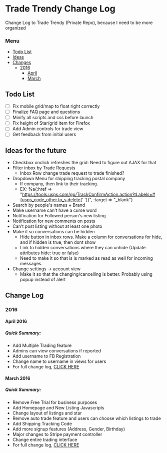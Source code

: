 # Trade Trendy Change Log
Change Log to Trade Trendy (Private Repo), because I need to be more organized

### Menu
- [Todo List](#todo-list)
- [Ideas](#ideas-for-the-future)
- [Changes](#change-log)
  - [2016](#2016)
    - [April](#april-2016)
    - [March](#march-2016)

## Todo List
- [ ] Fix mobile grid/map to float right correctly
- [ ] Finalize FAQ page and questions
- [ ] Minify all scripts and css before launch
- [ ] Fix height of Star/grid item for Firefox
- [ ] Add Admin controls for trade view
- [ ] Get feedback from initial users

## Ideas for the future
* Checkbox onclick refreshes the grid: Need to figure out AJAX for that
* Filter inbox by Trade Requests
  * Inbox Row change trade request to trade finished?
* Dropdown Menu for shipping tracking postal company
  * If company, then link to their tracking.
  * EX:  %a{:href => "https://tools.usps.com/go/TrackConfirmAction.action?tLabels=#{usps_code_other.to_s.delete(' ')}", :target => "\_blank"}
* Search by people's names + Brand
* Make username can't have a curse word
* Notification for Followed person's new listing
* Notification for new comments on posts
* Can't post listing without at least one photo
* Make it so conversations can be hidden
  * Hide button in inbox rows. Make a column for conversations for hide, and if hidden is true, then dont show
  * Link to hidden conversations where they can unhide (Update attributes hide: true or false)
  * Need to make it so that is is marked as read as well for incoming messages.
* Change settings -> account view
  * Make it so that the changing/cancelling is better. Probably using popup instead of alert

## Change Log
### 2016
#### April 2016
##### Quick Summary:
* Add Multiple Trading feature
* Admins can view conversations if reported
* Add username to FB Registration
* Change name to username in views for users
* For full change log, [CLICK HERE](changes/april2016.md)

#### March 2016
##### Quick Summary:
* Remove Free Trial for business purposes
* Add Homepage and New Listing Javascripts
* Change layout of listings and star
* Remove auto trade feature and users can choose which listings to trade
* Add Shipping Tracking Code
* Add more signup features (Address, Gender, Birthday)
* Major changes to Stripe payment controller
* Change entire trading interface
* For full change log, [CLICK HERE](changes/march2016.md)
